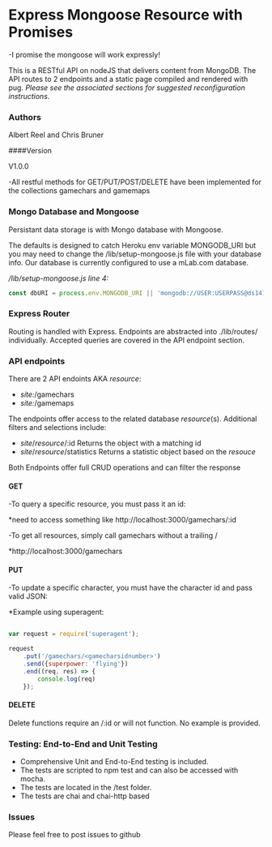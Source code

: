 # Express Mongoose Resource with Promises

-I promise the mongoose will work expressly!

This is a RESTful API on nodeJS that delivers content from MongoDB. The API routes to 2 endpoints and a static page compiled and rendered with pug. _Please see the associated sections for suggested reconfiguration instructions_.


### Authors

Albert Reel and Chris Bruner

####Version

V1.0.0

-All restful methods for GET/PUT/POST/DELETE have been implemented for the collections gamechars and gamemaps


### Mongo Database and Mongoose

Persistant data storage is with Mongo database with Mongoose. 

The defaults is designed to catch Heroku env variable MONGODB_URI but you may need to change the /lib/setup-mongoose.js file with your database info. Our database is currently configured to use a mLab.com database.

_/lib/setup-mongoose.js line 4:_
``` Javascript
const dbURI = process.env.MONGODB_URI || 'mongodb://USER:USERPASS@ds141937.mlab.com:41937/gamechars' || 'mongodb://localhost/gamechars'; pizza
```


### Express Router

Routing is handled with Express. Endpoints are abstracted into ./lib/routes/ individually. Accepted queries are covered in the API endpoint section.


### API endpoints

There are 2 API endoints AKA _resource_:
* _site:_/gamechars 
* _site:_/gamemaps

The endpoints offer access to the related database _resource_(s). Additional filters and selections include:

* _site_/_resource_/:id  Returns the object with a matching id
* _site_/_resource_/statistics Returns a statistic object based on the _resouce_

Both Endpoints offer full CRUD operations and can filter the response 


#### GET

-To query a specific resource, you must pass it an id:

*need to access something like http://localhost:3000/gamechars/:id

-To get all resources, simply call gamechars without a trailing /

*http://localhost:3000/gamechars


#### PUT

-To update a specific character, you must have the character id and pass valid JSON:

*Example using superagent:

```javascript

var request = require('superagent');

request
    .put('/gamechars/<gamecharsidnumber>')
    .send({superpower: 'flying'})
    .end((req, res) => {
        console.log(req)
    });
```


#### DELETE

Delete functions require an /:id or will not function. No example is provided. 


### Testing: End-to-End and Unit Testing

* Comprehensive Unit and End-to-End testing is included. 
* The tests are scripted to npm test and can also be accessed with mocha.
* The tests are located in the /test folder.
* The tests are chai and chai-http based


### Issues

Please feel free to post issues to github